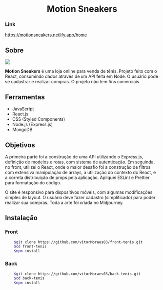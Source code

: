 <h1 align="center">
    Motion Sneakers
</h1>

### Link

https://motionsneakers.netlify.app/home

## Sobre

<img src="./src/images/motion-full-gif.gif"/>

**Motion Sneakers** é uma loja online para venda de tênis. Projeto feito com o React, consumindo dados através de um API feita em Node. O usuário pode se cadastrar e realizar compras. O projeto não tem fins comerciais.


## Ferramentas

- JavaScript
- React.js
- CSS (Styled Components)
- Node.js (Express.js)
- MongoDB

## Objetivos

A primeira parte foi a construção de uma API utilizando o Express.js, definição de modelos e rotas, com sistema de autenticação. Em seguinda, no front, utilizei o React, onde o maior desafio foi a construção de filtros com extensiva manipulação de arrays, a utilização do contexto do React, e a correta distribuição de props pela aplicação. Apliquei ESLint e Prettier para formatação do código.

O site é responsivo para dispositivos móveis, com algumas modificações simples de layout. O usuário deve fazer cadastro (simplificado) para poder realizar sua compras. Toda a arte foi criada no Midjourney.

## Instalação

### Front

```bash
    $git clone https://github.com/vitorMoraes03/front-tenis.git
    $cd front-tenis
    $npm install
```

### Back

```bash
    $git clone https://github.com/vitorMoraes03/back-tenis.git
    $cd back-tenis
    $npm install
```
